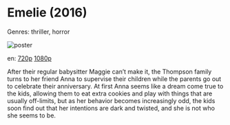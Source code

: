 # Emelie (2016)

Genres: thriller, horror

![poster](http://image.tmdb.org/t/p/w500/naYC0NpE5EBBbYx7uPSnNch3hTp.jpg)

en:
  [720p](magnet:?xt=urn:btih:3707D4431F676B0838167F55E73F5CABDCEAD232&tr=udp://glotorrents.pw:6969/announce&tr=udp://tracker.opentrackr.org:1337/announce&tr=udp://torrent.gresille.org:80/announce&tr=udp://tracker.openbittorrent.com:80&tr=udp://tracker.coppersurfer.tk:6969&tr=udp://tracker.leechers-paradise.org:6969&tr=udp://p4p.arenabg.ch:1337&tr=udp://tracker.internetwarriors.net:1337)
  [1080p](magnet:?xt=urn:btih:B400D4E09B70DB23C7FF887E828ACCF4D2360D2F&tr=udp://glotorrents.pw:6969/announce&tr=udp://tracker.opentrackr.org:1337/announce&tr=udp://torrent.gresille.org:80/announce&tr=udp://tracker.openbittorrent.com:80&tr=udp://tracker.coppersurfer.tk:6969&tr=udp://tracker.leechers-paradise.org:6969&tr=udp://p4p.arenabg.ch:1337&tr=udp://tracker.internetwarriors.net:1337)
  


After their regular babysitter Maggie can’t make it, the Thompson family turns to her friend Anna to supervise their children while the parents go out to celebrate their anniversary. At first Anna seems like a dream come true to the kids, allowing them to eat extra cookies and play with things that are usually off-limits, but as her behavior becomes increasingly odd, the kids soon find out that her intentions are dark and twisted, and she is not who she seems to be.